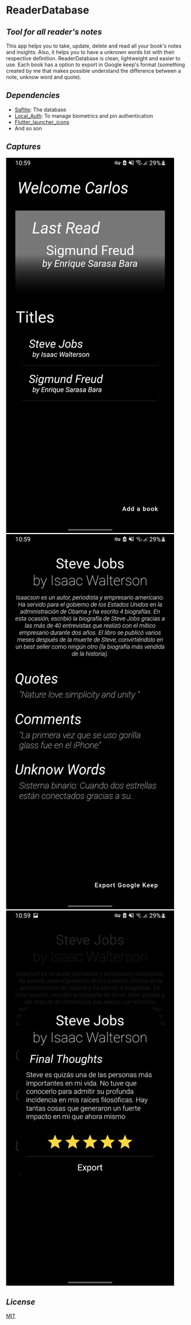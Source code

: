 # ReaderDatabase
## _Tool for all reader's notes_

This app helps you to take, update, delete and read all your book's notes and
insights. Also, it helps you to have a unknown words list with their respective
definition. ReaderDatabase is clean, lightweight and easier to use.
Each book has a option to export in Google keep's format (something created by me that 
makes possible understand the difference between a note, unknow word and quote).

## _Dependencies_
- [Sqflite]: The database
- [Local_Auth]: To manage biometrics and pin authentication
- [Flutter_launcher_icons]
- And so son

## _Captures_
![Home view](./assets/photos/Main.png)
![Book menu](./assets/photos/Book_Menu.png)
![Book export](./assets/photos/Book_Export.png)

## _License_
[MIT]

[//]: #
    [MIT]: <./LICENSE>
    [Sqflite]: <https://pub.dev/packages/sqflite>
    [Local_Auth]: <https://pub.dev/packages/local_auth>
    [Flutter_launcher_icons]: <https://pub.dev/packages/flutter_launcher_icons>

